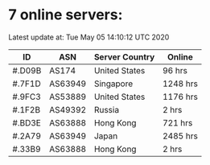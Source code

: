 # 7 online servers:

Latest update at: Tue May 05 14:10:12 UTC 2020

| ID | ASN | Server Country | Online |
| -- | --- | -------------- | ------ |
| #.D09B | AS174 | United States | 96 hrs |
| #.7F1D | AS63949 | Singapore | 1248 hrs |
| #.9FC3 | AS53889 | United States | 1176 hrs |
| #.1F2B | AS49392 | Russia | 2 hrs |
| #.BD3E | AS63888 | Hong Kong | 721 hrs |
| #.2A79 | AS63949 | Japan | 2485 hrs |
| #.33B9 | AS63888 | Hong Kong | 2 hrs |

